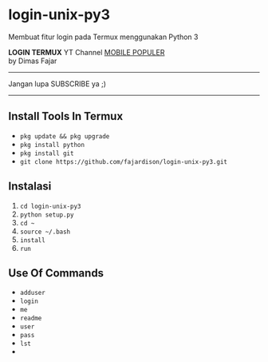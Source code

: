 # login-unix-py3

Membuat fitur login pada Termux menggunakan Python 3

**LOGIN TERMUX**
YT Channel [MOBILE POPULER](https://youtube.com/@MobilePopuler?si=36AMtbSdtAdiVJfH)  
by Dimas Fajar

---

Jangan lupa SUBSCRIBE ya ;)

---

## Install Tools In Termux  
- `pkg update && pkg upgrade`  
- `pkg install python`  
- `pkg install git`  
- `git clone https://github.com/fajardison/login-unix-py3.git`  

## Instalasi  
1. `cd login-unix-py3`  
2. `python setup.py`  
3. `cd ~`  
4. `source ~/.bash`  
5. `install`  
6. `run`  

## Use Of Commands  
- `adduser`  
- `login`  
- `me`  
- `readme`  
- `user`  
- `pass`  
- `lst`
- 
